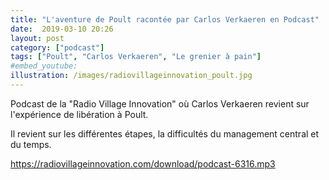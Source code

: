```yaml
---
title: "L'aventure de Poult racontée par Carlos Verkaeren en Podcast"
date:  2019-03-10 20:26
layout: post
category: ["podcast"]
tags: ["Poult", "Carlos Verkaeren", "Le grenier à pain"]
#embed_youtube:
illustration: /images/radiovillageinnovation_poult.jpg
---
```


Podcast de la "Radio Village Innovation" où Carlos Verkaeren revient sur l'expérience de libération à Poult.

Il revient sur les différentes étapes, la difficultés du management central et du temps.

https://radiovillageinnovation.com/download/podcast-6316.mp3
